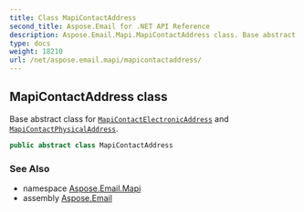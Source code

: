 ```yaml
---
title: Class MapiContactAddress
second_title: Aspose.Email for .NET API Reference
description: Aspose.Email.Mapi.MapiContactAddress class. Base abstract class for MapiContactElectronicAddress and MapiContactPhysicalAddress
type: docs
weight: 18210
url: /net/aspose.email.mapi/mapicontactaddress/
---
```

## MapiContactAddress class

Base abstract class for [`MapiContactElectronicAddress`](../mapicontactelectronicaddress/) and [`MapiContactPhysicalAddress`](../mapicontactphysicaladdress/).

```csharp
public abstract class MapiContactAddress
```

### See Also

* namespace [Aspose.Email.Mapi](../../aspose.email.mapi/)
* assembly [Aspose.Email](../../)


